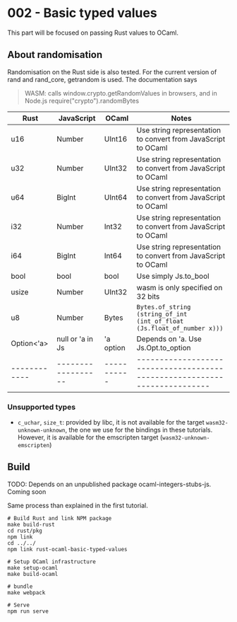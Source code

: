 # 002 - Basic typed values

This part will be focused on passing Rust values to OCaml.

## About randomisation

Randomisation on the Rust side is also tested.
For the current version of rand and rand_core, getrandom is used. The documentation says

>  WASM: calls window.crypto.getRandomValues in browsers, and in Node.js
>  require("crypto").randomBytes


| Rust       | JavaScript       | OCaml     | Notes                                                                   |
|------------|------------------|-----------|-------------------------------------------------------------------------|
| u16        | Number           | UInt16    | Use string representation to convert from JavaScript to OCaml           |
| u32        | Number           | UInt32    | Use string representation to convert from JavaScript to OCaml           |
| u64        | BigInt           | UInt64    | Use string representation to convert from JavaScript to OCaml           |
| i32        | Number           | Int32     | Use string representation to convert from JavaScript to OCaml           |
| i64        | BigInt           | Int64     | Use string representation to convert from JavaScript to OCaml           |
| bool       | bool             | bool      | Use simply Js.to_bool                                                   |
| usize      | Number           | UInt32    | wasm is only specified on 32 bits                                       |
| u8         | Number           | Bytes     | `Bytes.of_string (string_of_int (int_of_float (Js.float_of_number x)))` |
| Option<'a> | null or 'a in Js | 'a option | Depends on 'a. Use Js.Opt.to_option                                     |
|------------|------------------|-----------|-------------------------------------------------------------------------|

### Unsupported types

- `c_uchar`, `size_t`: provided by libc, it is not available for the target
  `wasm32-unknown-unknown`, the one we use for the bindings in these tutorials.
  However, it is available for the emscripten target (`wasm32-unknown-emscripten`)

## Build

TODO: Depends on an unpublished package ocaml-integers-stubs-js. Coming soon

Same process than explained in the first tutorial.

```
# Build Rust and link NPM package
make build-rust
cd rust/pkg
npm link
cd ../../
npm link rust-ocaml-basic-typed-values

# Setup OCaml infrastructure
make setup-ocaml
make build-ocaml

# bundle
make webpack

# Serve
npm run serve
```
